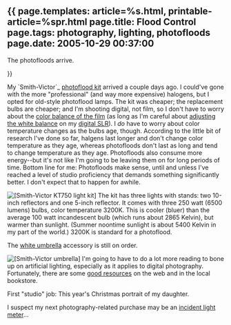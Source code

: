 {{
page.templates: article=%s.html, printable-article=%spr.html
page.title: Flood Control
page.tags: photography, lighting, photofloods
page.date: 2005-10-29 00:37:00
---
The photofloods arrive.


}}

My \`Smith-Victor\`\_
[photoflood kit][]
arrived a couple days ago. I could've gone with the more
"professional" (and way more expensive) halogens, but I opted for
old-style photoflood lamps. The kit was cheaper; the replacement
bulbs are cheaper; and I'm shooting digital, not film, so I don't
have to worry about the
[color balance of the film][]
(as long as I'm careful about
[adjusting the white balance][]
on my
[digital SLR][]).
I *do* have to worry about color temperature changes as the bulbs
age, though. According to the little bit of research I've done so
far, halgens last longer and don't change color temperature as they
age, whereas photofloods don't last as long and tend to change
temperature as they age. Photofloods also consume more energy--but
it's not like I'm going to be leaving them on for long periods of
time. Bottom line for me: Photofloods make sense, until and unless
I've reached a level of studio proficiency that demands something
significantly better. I don't expect that to happen for awhile.

![[Smith-Victor KT750 light kit]](/static/kt750.jpg "[Smith-Victor KT750 light kit]")
The kit has three lights with stands: two 10-inch reflectors and
one 5-inch reflector. It comes with three 250 watt (6500 lumens)
bulbs, color temperature 3200K. This is cooler (bluer) than the
average 100 watt incandescent bulb (which runs about 2865 Kelvin),
but warmer than sunlight. (Summer noontime sunlight is about 5400
Kelvin in my part of the world.) 3200K is standard for a
photoflood.

The
[white umbrella][]
accessory is still on order.

![[Smith-Victor umbrella]](/static/670129.jpg "[Smith-Victor umbrella]")
I'm going to have to do a lot more reading to bone up on artificial
lighting, especially as it applies to digital photography.
Fortunately, there are some
[good resources][]
on the web and in the local bookstore.

First "studio" job: This year's Christmas portrait of my daughter.

I suspect my next photography-related purchase may be an
[incident light meter][]...

[photoflood kit]: http://www.smithvictor.com/products/detail.asp?prodid=100&amp;id=14&amp;pid=1&amp;s1=Lighting+Kits&amp;s2=Photoflood+Kits&amp;nm=KT750+KIT
[color balance of the film]: http://www.photo.net/bboard/q-and-a-fetch-msg?msg_id=001EoQ
[adjusting the white balance]: http://www.apogeephoto.com/july2004/jaltengarten7_2004.shtml
[digital SLR]: http://www.nikonusa.com/template.php?cat=1&amp;grp=2&amp;productNr=25214
[white umbrella]: http://www.smithvictor.com/products/detail.asp?prodid=141&amp;id=23&amp;pid=3&amp;s1=Light+Control+Accessories&amp;s2=Umbrellas&amp;nm=32W
[good resources]: http://www.apogeephoto.com/july2004/jaltengarten7_2004.shtml
[incident light meter]: http://www.luminous-landscape.com/tutorials/meters.shtml#A%20Tutorial%20on%20Incident%20Metering
